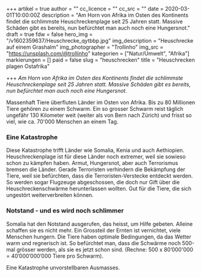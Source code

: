 +++
artikel = true
author = ""
cc_licence = ""
cc_src = ""
date = 2020-03-01T10:00:00Z
description = "Am Horn von Afrika im Osten des Kontinents findet die schlimmste Heuschreckenplage seit 25 Jahren statt. Massive Schäden gibt es bereits, nun befürchtet man auch noch eine Hungersnot."
draft = true
fdw = false
hero_img = "/v1602359637/Heuschrecke_qytbbp.jpg"
img_description = "Heuschrecke auf einem Grashalm"
img_photographer = "Trollinho"
img_src = "https://unsplash.com/@trollinho"
kategorien = ["Natur/Umwelt", "Afrika"]
markierungen = []
paid = false
slug = "heuschrecken"
title = "Heuschrecken plagen Ostafrika"

+++
_Am Horn von Afrika im Osten des Kontinents findet die schlimmste Heuschreckenplage seit 25 Jahren statt. Massive Schäden gibt es bereits, nun befürchtet man auch noch eine Hungersnot._

Massenhaft Tiere überfluten Länder im Osten von Afrika. Bis zu 80 Millionen Tiere gehören zu einem Schwarm. Ein so grosser Schwarm reist täglich ungefähr 130 Kilometer weit (weiter als von Bern nach Zürich) und frisst so viel, wie ca. 70'000 Menschen an einem Tag.

### **Eine Katastrophe**​

Diese Katastrophe trifft Länder wie Somalia, Kenia und auch Aethiopien. Heuschreckenplage ist für diese Länder noch extremer, weil sie sowieso schon zu kämpfen haben. Armut, Hungersnot, aber auch Terrorismus bremsen die Länder. Gerade Terroristen verhindern die Bekämpfung der Tiere, weil sie befürchten, dass die Terroristen-Verstecke entdeckt werden. So werden sogar Flugzeuge abgeschossen, die doch nur Gift über die Heuschreckenschwärme herunterlassen wollten. Gut für die Tiere, die sich ungestört weiterverbreiten können.

### **Notstand - und es wird noch schlimmer**

Somalia hat den Notstand ausgerufen, das heisst, um Hilfe gebeten. Alleine schaffen sie es nicht mehr. Ein Grossteil der Ernten ist vernichtet, viele Menschen hungern. Die Tiere haben optimale Bedingungen, da das Wetter warm und regnerisch ist. So befürchtet man, dass die Schwärme noch 500-mal grösser werden, als sie es jetzt schon sind. (Rechne: 500 x 80’000'000 = 40’000’000’000 Tiere pro Schwarm).

Eine Katastrophe unvorstellbaren Ausmasses.